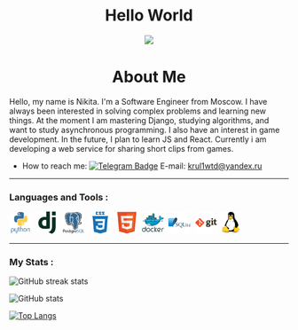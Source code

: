 <div id="header" align="center">
  <h1>Hello World
  </h1>
  <img src="https://media2.giphy.com/media/4rZA5D22301iMgrUNd/giphy.gif?cid=ecf05e47em3ih2dam2hk3c3lgaw7r074pyjxzcx6fp8d6rd7&ep=v1_gifs_related&rid=giphy.gif&ct=g" width="600"/>
  <h1>About Me
  </h1>
</div>

Hello, my name is Nikita. I'm a Software Engineer from Moscow.
I have always been interested in solving complex problems and learning new things. 
At the moment I am mastering Django, studying algorithms, and want to study asynchronous programming. 
I also have an interest in game development. In the future, I plan to learn JS and React.
Currently i am developing a web service for sharing short clips from games.

- How to reach me: [![Telegram Badge](https://img.shields.io/badge/-akanelovw-blue?style=flat&logo=Telegram&logoColor=white)](https://t.me/akanelovw) E-mail: krul1wtd@yandex.ru


---
### Languages and Tools :

<div>
  <img src="https://github.com/devicons/devicon/blob/master/icons/python/python-original-wordmark.svg" title="Python" alt="Python" width="40" height="40"/>&nbsp;
  <img src="https://github.com/devicons/devicon/blob/master/icons/django/django-plain.svg" title="Django" alt="Django" width="40" height="40"/>&nbsp;
  <img src="https://github.com/devicons/devicon/blob/master/icons/postgresql/postgresql-original-wordmark.svg" title="postgresql" alt="postgresql" width="40" height="40"/>&nbsp;
  <img src="https://github.com/devicons/devicon/blob/master/icons/css3/css3-plain-wordmark.svg"  title="CSS3" alt="CSS" width="40" height="40"/>&nbsp;
  <img src="https://github.com/devicons/devicon/blob/master/icons/html5/html5-original.svg" title="HTML5" alt="HTML" width="40" height="40"/>&nbsp;
  <img src="https://github.com/devicons/devicon/blob/master/icons/docker/docker-original-wordmark.svg" title="Docker"  alt="Docker" width="40" height="40"/>&nbsp;
  <img src="https://github.com/devicons/devicon/blob/master/icons/sqlite/sqlite-original-wordmark.svg" title="SQLite"  alt="SQLite" width="40" height="40"/>&nbsp;
  <img src="https://github.com/devicons/devicon/blob/master/icons/git/git-original-wordmark.svg" title="Git" **alt="Git" width="40" height="40"/>
  <img src="https://github.com/devicons/devicon/blob/master/icons/linux/linux-original.svg" title="Linux" alt="Linux" width="40" height="40"/>&nbsp;
</div>


---

### My Stats :

![GitHub streak stats](https://streak-stats.demolab.com/?user=akanelovw&theme=dark)

![GitHub stats](https://github-readme-stats.vercel.app/api?username=akanelovw&show_icons=true&count_private=true&theme=dark)  

[![Top Langs](https://github-readme-stats.vercel.app/api/top-langs/?username=akanelovw&theme=dark)](https://github.com/anuraghazra/github-readme-stats)
